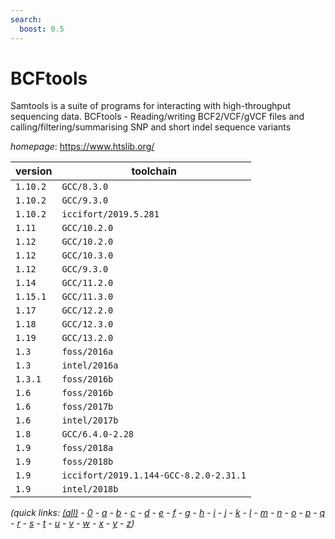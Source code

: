 ```yaml
---
search:
  boost: 0.5
---
```

# BCFtools

Samtools is a suite of programs for interacting with high-throughput sequencing data.  BCFtools - Reading/writing BCF2/VCF/gVCF files and calling/filtering/summarising SNP and short indel sequence  variants

*homepage*: <https://www.htslib.org/>

version | toolchain
--------|----------
``1.10.2`` | ``GCC/8.3.0``
``1.10.2`` | ``GCC/9.3.0``
``1.10.2`` | ``iccifort/2019.5.281``
``1.11`` | ``GCC/10.2.0``
``1.12`` | ``GCC/10.2.0``
``1.12`` | ``GCC/10.3.0``
``1.12`` | ``GCC/9.3.0``
``1.14`` | ``GCC/11.2.0``
``1.15.1`` | ``GCC/11.3.0``
``1.17`` | ``GCC/12.2.0``
``1.18`` | ``GCC/12.3.0``
``1.19`` | ``GCC/13.2.0``
``1.3`` | ``foss/2016a``
``1.3`` | ``intel/2016a``
``1.3.1`` | ``foss/2016b``
``1.6`` | ``foss/2016b``
``1.6`` | ``foss/2017b``
``1.6`` | ``intel/2017b``
``1.8`` | ``GCC/6.4.0-2.28``
``1.9`` | ``foss/2018a``
``1.9`` | ``foss/2018b``
``1.9`` | ``iccifort/2019.1.144-GCC-8.2.0-2.31.1``
``1.9`` | ``intel/2018b``


*(quick links: [(all)](../index.md) - [0](../0/index.md) - [a](../a/index.md) - [b](../b/index.md) - [c](../c/index.md) - [d](../d/index.md) - [e](../e/index.md) - [f](../f/index.md) - [g](../g/index.md) - [h](../h/index.md) - [i](../i/index.md) - [j](../j/index.md) - [k](../k/index.md) - [l](../l/index.md) - [m](../m/index.md) - [n](../n/index.md) - [o](../o/index.md) - [p](../p/index.md) - [q](../q/index.md) - [r](../r/index.md) - [s](../s/index.md) - [t](../t/index.md) - [u](../u/index.md) - [v](../v/index.md) - [w](../w/index.md) - [x](../x/index.md) - [y](../y/index.md) - [z](../z/index.md))*


